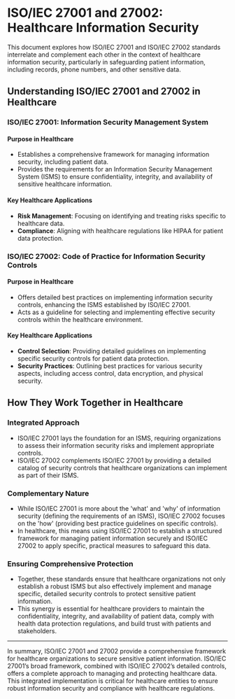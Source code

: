 
# ISO/IEC 27001 and 27002: Healthcare Information Security

This document explores how ISO/IEC 27001 and ISO/IEC 27002 standards interrelate and complement each other in the context of healthcare information security, particularly in safeguarding patient information, including records, phone numbers, and other sensitive data.

## Understanding ISO/IEC 27001 and 27002 in Healthcare

### ISO/IEC 27001: Information Security Management System

#### Purpose in Healthcare
- Establishes a comprehensive framework for managing information security, including patient data.
- Provides the requirements for an Information Security Management System (ISMS) to ensure confidentiality, integrity, and availability of sensitive healthcare information.

#### Key Healthcare Applications
- **Risk Management**: Focusing on identifying and treating risks specific to healthcare data.
- **Compliance**: Aligning with healthcare regulations like HIPAA for patient data protection.

### ISO/IEC 27002: Code of Practice for Information Security Controls

#### Purpose in Healthcare
- Offers detailed best practices on implementing information security controls, enhancing the ISMS established by ISO/IEC 27001.
- Acts as a guideline for selecting and implementing effective security controls within the healthcare environment.

#### Key Healthcare Applications
- **Control Selection**: Providing detailed guidelines on implementing specific security controls for patient data protection.
- **Security Practices**: Outlining best practices for various security aspects, including access control, data encryption, and physical security.

## How They Work Together in Healthcare

### Integrated Approach
- ISO/IEC 27001 lays the foundation for an ISMS, requiring organizations to assess their information security risks and implement appropriate controls.
- ISO/IEC 27002 complements ISO/IEC 27001 by providing a detailed catalog of security controls that healthcare organizations can implement as part of their ISMS. 

### Complementary Nature
- While ISO/IEC 27001 is more about the 'what' and 'why' of information security (defining the requirements of an ISMS), ISO/IEC 27002 focuses on the 'how' (providing best practice guidelines on specific controls).
- In healthcare, this means using ISO/IEC 27001 to establish a structured framework for managing patient information securely and ISO/IEC 27002 to apply specific, practical measures to safeguard this data.

### Ensuring Comprehensive Protection
- Together, these standards ensure that healthcare organizations not only establish a robust ISMS but also effectively implement and manage specific, detailed security controls to protect sensitive patient information.
- This synergy is essential for healthcare providers to maintain the confidentiality, integrity, and availability of patient data, comply with health data protection regulations, and build trust with patients and stakeholders.

---

In summary, ISO/IEC 27001 and 27002 provide a comprehensive framework for healthcare organizations to secure sensitive patient information. ISO/IEC 27001’s broad framework, combined with ISO/IEC 27002’s detailed controls, offers a complete approach to managing and protecting healthcare data. This integrated implementation is critical for healthcare entities to ensure robust information security and compliance with healthcare regulations.
